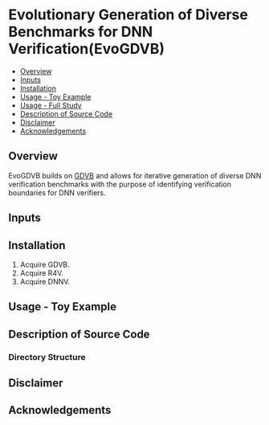 # Evolutionary Generation of Diverse Benchmarks for DNN Verification(EvoGDVB)

  * [Overview](#overview)
  * [Inputs](#inputs)
  * [Installation](#installation)
  * [Usage - Toy Example](#usage---toy-example)
  * [Usage - Full Study](#usage---full-study)
  * [Description of Source Code](#description-of-source-code)
  * [Disclaimer](#disclaimer)
  * [Acknowledgements](#acknowledgements)

## Overview
EvoGDVB builds on [GDVB](https://link.springer.com/chapter/10.1007/978-3-030-53288-8_5) and allows for iterative generation of diverse DNN verification benchmarks with the purpose of identifying verification boundaries for DNN verifiers.


## Inputs

## Installation
1. Acquire GDVB.
2. Acquire R4V.
3. Acquire DNNV.

## Usage - Toy Example

## Description of Source Code

### Directory Structure

## Disclaimer


## Acknowledgements

